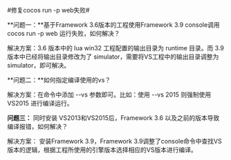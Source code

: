 #修复cocos run -p web失败#

**问题一：**基于Framework 3.6版本的工程使用Framework 3.9 console调用cocos run -p web 运行失败，如何解决？

解决方案：3.6 版本中的 lua win32 工程配置的输出目录为 runtime 目录。而 3.9 版本中已经将输出目录修改为了 simulator，需要将VS工程中的输出目录调整为 simulator，即可解决。


**问题二：**如何指定编译使用的vs？

解决方案：在命令中添加 --vs 参数即可。比如：使用 --vs 2015 则强制使用 VS2015 进行编译运行。

**问题三：**
同时安装 VS2013和VS2015后，Framework 3.6 以及之前的版本导致编译报错，如何解决？

解决方案：
   安装Framework 3.9，Framework 3.9调整了console命令中查找VS版本的逻辑，根据工程所使用的引擎版本选择相应的VS版本进行编译。

